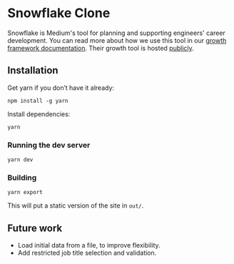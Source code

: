 # Snowflake Clone

Snowflake is Medium's tool for planning and supporting engineers' career development. You can read more
about how we use this tool in our [growth framework documentation](https://medium.com/s/engineering-growth-framework).
Their growth tool is hosted [publicly](https://snowflake.medium.com).


## Installation

Get yarn if you don’t have it already:

`npm install -g yarn`

Install dependencies:

`yarn`

### Running the dev server

`yarn dev`

### Building

`yarn export`

This will put a static version of the site in `out/`.

## Future work

* Load initial data from a file, to improve flexibility.
* Add restricted job title selection and validation.
